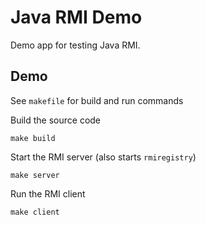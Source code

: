 # Java RMI Demo

Demo app for testing Java RMI.

## Demo

See `makefile` for build and run commands

Build the source code

```
make build
```

Start the RMI server (also starts `rmiregistry`)

```
make server
```

Run the RMI client

```
make client
```
